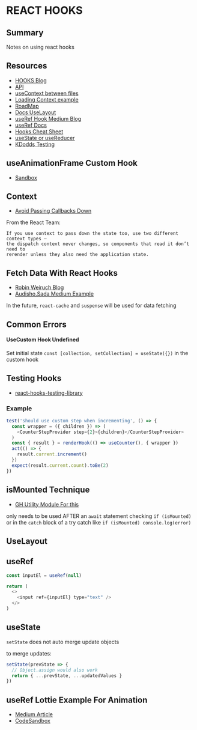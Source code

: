 # REACT HOOKS

## Summary

Notes on using react hooks

## Resources

- [HOOKS Blog](https://www.robinwieruch.de/react-hooks-fetch-data/)
- [API](https://reactjs.org/docs/hooks-reference.html#usecontext)
- [useContext between files](https://upmostly.com/tutorials/how-to-use-the-usecontext-hook-in-react/)
- [Loading Context example](https://medium.com/digio-australia/using-the-react-usecontext-hook-9f55461c4eae)
- [RoadMap](https://reactjs.org/blog/2018/11/27/react-16-roadmap.html)
- [Docs UseLayout](https://reactjs.org/docs/hooks-reference.html#uselayouteffect)
- [useRef Hook Medium Blog](https://medium.com/@rossbulat/react-using-refs-with-the-useref-hook-884ed25b5c29)
- [useRef Docs](https://reactjs.org/docs/hooks-reference.html#useref)
- [Hooks Cheat Sheet](https://blog.logrocket.com/react-hooks-cheat-sheet-unlock-solutions-to-common-problems-af4caf699e70/)
- [useState or useReducer](https://kentcdodds.com/blog/should-i-usestate-or-usereducer)
- [KDodds Testing](https://kentcdodds.com/blog/how-to-test-custom-react-hooks?ck_subscriber_id=479255035)

## useAnimationFrame Custom Hook

- [Sandbox](https://codesandbox.io/s/ojxl32jm4z)

## Context

- [Avoid Passing Callbacks Down](https://reactjs.org/docs/hooks-faq.html#how-to-avoid-passing-callbacks-down)

From the React Team:

```
If you use context to pass down the state too, use two different context types —
the dispatch context never changes, so components that read it don’t need to
rerender unless they also need the application state.
```

## Fetch Data With React Hooks

- [Robin Weiruch Blog](https://www.robinwieruch.de/react-hooks-fetch-data/)
- [Audisho.Sada Medium Example](https://medium.com/@audisho.sada/using-react-hooks-to-asynchronously-make-api-requests-1fdf52f797ce)

In the future, `react-cache` and `suspense` will be used for data fetching

## Common Errors

#### UseCustom Hook Undefined

Set initial state `const [collection, setCollection] = useState({})` in the
custom hook

## Testing Hooks

- [react-hooks-testing-library](https://react-hooks-testing-library.com/usage/advanced-hooks)

### Example

```javascript
test('should use custom step when incrementing', () => {
  const wrapper = ({ children }) => (
    <CounterStepProvider step={2}>{children}</CounterStepProvider>
  )
  const { result } = renderHook(() => useCounter(), { wrapper })
  act(() => {
    result.current.increment()
  })
  expect(result.current.count).toBe(2)
})
```

## isMounted Technique

- [GH Utility Module For this](https://github.com/jmlweb/isMounted)

only needs to be used AFTER an `await` statement checking `if (isMounted)` or
in the `catch` block of a try catch like `if (isMounted) console.log(error)`

## UseLayout

## useRef

```javascript
const inputEl = useRef(null)

return (
  <>
    <input ref={inputEl} type="text" />
  </>
)
```

## useState

`setState` does not auto merge update objects

to merge updates:

```javascript
setState(prevState => {
  // Object.assign would also work
  return { ...prevState, ...updatedValues }
})
```

## useRef Lottie Example For Animation

- [Medium Article](https://medium.com/@noamgjacobsonknzi/lottie-with-react-hooks-f52de4b6a2c4)
- [CodeSandbox](https://codesandbox.io/s/lottie-demo-react-hooks-b7pg4?from-embed)
